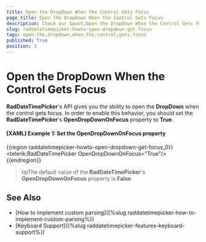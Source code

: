 ```yaml
---
title: Open the DropDown When the Control Gets Focus
page_title: Open the DropDown When the Control Gets Focus
description: Check our &quot;Open the DropDown When the Control Gets Focus&quot; documentation article for the RadDateTimePicker {{ site.framework_name }} control.
slug: raddatetimepicker-howto-open-dropdown-get-focus
tags: open,the,dropdown,when,the,control,gets,focus
published: True
position: 3
---
```


# Open the DropDown When the Control Gets Focus

__RadDateTimePicker__'s API gives you the ability to open the __DropDown__ when the control gets focus. In order to enable this behavior, you should set the __RadDateTimePicker__'s  __OpenDropDownOnFocus__ property to __True__.

#### __[XAML] Example 1: Set the OpenDropDownOnFocus property__

{{region raddatetimepicker-howto-open-dropdown-get-focus_0}}
	<telerik:RadDateTimePicker OpenDropDownOnFocus="True"/>
{{endregion}}

>tipThe default value of the __RadDateTimePicker__'s __OpenDropDownOnFocus__ property is __False__.

## See Also

* [How to implement custom parsing]({%slug raddatetimepicker-how-to-implement-custom-parsing%})
* [Keyboard Support]({%slug raddatetimepicker-features-keyboard-support%})
